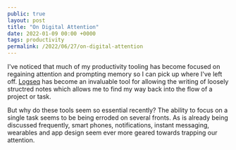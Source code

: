 ```yaml
---
public: true
layout: post
title: "On Digital Attention"
date: 2022-01-09 00:00 +0000
tags: productivity
permalink: /2022/06/27/on-digital-attention
---
```


I've noticed that much of my productivity tooling has become focused on regaining attention and prompting memory so I can pick up where I've left off. [Logseq](https://logseq.com/) has become an invaluable tool for allowing the writing of loosely structred notes which allows me to find my way back into the flow of a project or task.

But why do these tools seem so essential recently? The ability to focus on a single task seems to be being erroded on several fronts. As is already being discussed frequently, smart phones, notifications, instant messaging, wearables and app design seem ever more geared towards trapping our attention.

